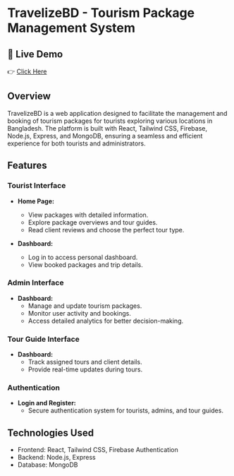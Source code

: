 # TravelizeBD - Tourism Package Management System
## 🔗 Live Demo
👉 [Click Here](https://travelize-bd.web.app)

## Overview

TravelizeBD is a web application designed to facilitate the management and booking of tourism packages for tourists exploring various locations in Bangladesh. The platform is built with React, Tailwind CSS, Firebase, Node.js, Express, and MongoDB, ensuring a seamless and efficient experience for both tourists and administrators.

## Features

### Tourist Interface

- **Home Page:**

  - View packages with detailed information.
  - Explore package overviews and tour guides.
  - Read client reviews and choose the perfect tour type.

- **Dashboard:**
  - Log in to access personal dashboard.
  - View booked packages and trip details.

### Admin Interface

- **Dashboard:**
  - Manage and update tourism packages.
  - Monitor user activity and bookings.
  - Access detailed analytics for better decision-making.

### Tour Guide Interface

- **Dashboard:**
  - Track assigned tours and client details.
  - Provide real-time updates during tours.

### Authentication

- **Login and Register:**
  - Secure authentication system for tourists, admins, and tour guides.

## Technologies Used

- Frontend: React, Tailwind CSS, Firebase Authentication
- Backend: Node.js, Express
- Database: MongoDB

